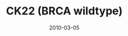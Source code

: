 ---
title: CK22 (BRCA wildtype)
image: https://www.cycif.org/assets/img/gray-2023/Ck22.jpg
date: 2010-03-05
minerva_link: https://s3.amazonaws.com/www.cycif.org/110-Komen_BRCA/Ck22/index.html
info_link: null
show_page_link: false
tags:
    - Gray
    - BRCA

---